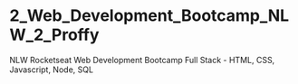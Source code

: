 # 2_Web_Development_Bootcamp_NLW_2_Proffy
 NLW Rocketseat Web Development Bootcamp Full Stack - HTML, CSS, Javascript, Node, SQL

